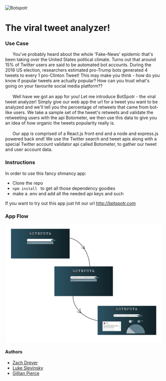 <img src="https://github.com/LukeSlev/HackED-2019-React-App/blob/master/client/src/logostraight.png" alt="Botspotr" width="300px"/>

The viral tweet analyzer!
=========================

### Use Case
<p>  &nbsp;&nbsp;&nbsp;&nbsp;&nbsp;
You've probably heard about the whole 'Fake-News' epidemic that's been taking over the United States political climate. Turns out that around 15% of Twitter users are said to be automated bot accounts. During the 2016 US election, researchers estimated pro-Trump bots generated 4 tweets to every 1 pro-Clinton Tweet! This may make you think - how do you know if popular tweets are actually popular? How can you trust what's going on your favourite social media platform??
<br><br>&nbsp;&nbsp;&nbsp;&nbsp;&nbsp;
Well have we got an app for you! Let me introduce BotSpotr - the viral tweet analyzer! Simply give our web app the url for a tweet you want to be analyzed and we'll tell you the percentage of retweets that came from bot-like users. We take a sample set of the tweet's retweets and validate the retweeting users with the api Botometer, we then use this data to give you an idea of how organic the tweets popularity really is.
<br><br>&nbsp;&nbsp;&nbsp;&nbsp;&nbsp;
Our app is comprised of a React.js front end and a node and express.js powered back end! We use the Twitter search and tweet apis along with a special Twitter account validator api called Botometer, to gather our tweet and user account data.</p>

### Instructions
In order to use this fancy shmancy app:
* Clone the repo
* `npm install ` to get all those dependency goodies
* make a .env and add all the needed api keys and such

If you want to try out this app just hit our url http://bptspotr.com

### App Flow
![App Flow](https://github.com/LukeSlev/BotSpotr/blob/master/client/src/appflow.png)

#### Authors
* [Zach Drever](https://github.com/zdrever)
* [Luke Slevinsky](https://github.com/LukeSlev)
* [Gillian Pierce](https://github.com/gillianpierce)
